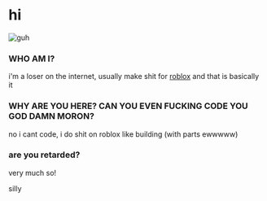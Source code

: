 # hi

![guh](https://user-images.githubusercontent.com/117776883/200672131-8efaf768-b7d5-48fc-b205-6230ea6c6805.PNG)

### WHO AM I?
i'm a loser on the internet, usually make shit for [roblox](https://www.roblox.com/users/3172997357/profile)
and that is basically it

### WHY ARE YOU HERE? CAN YOU EVEN FUCKING CODE YOU GOD DAMN MORON?
no i cant code, i do shit on roblox like building (with parts ewwwww)

### are you retarded?
very much so!

silly
